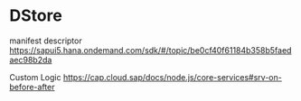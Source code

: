 # DStore
manifest descriptor
https://sapui5.hana.ondemand.com/sdk/#/topic/be0cf40f61184b358b5faedaec98b2da

Custom Logic
https://cap.cloud.sap/docs/node.js/core-services#srv-on-before-after
